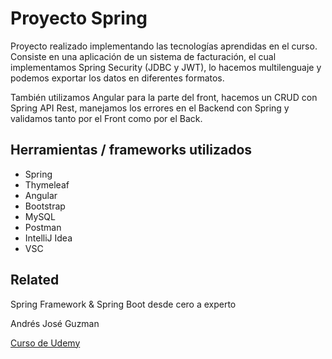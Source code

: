 # Proyecto Spring

Proyecto realizado implementando las tecnologías aprendidas en el curso.
Consiste en una aplicación de un sistema de facturación, el cual implementamos Spring Security (JDBC y JWT), lo hacemos multilenguaje y podemos exportar los datos en diferentes formatos.

También utilizamos Angular para la parte del front, hacemos un CRUD con Spring API Rest, manejamos los errores en el Backend con Spring y validamos tanto por el Front como por el Back.


## Herramientas / frameworks utilizados

- Spring
- Thymeleaf
- Angular
- Bootstrap
- MySQL
- Postman
- IntelliJ Idea
- VSC


## Related

Spring Framework & Spring Boot desde cero a experto

Andrés José Guzman

[Curso de Udemy](https://www.udemy.com/course/spring-framework-5/)
